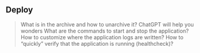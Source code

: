 ## Deploy

> What is in the archive and how to unarchive it? ChatGPT will help you wonders
> What are the commands to start and stop the application?
> How to customize where the application logs are written?
> How to “quickly” verify that the application is running (healthcheck)?